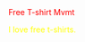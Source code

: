 <!DOCTYPE html>
<html>

<head>
<title> Free T Shirt Movement </title>
<style>
  p1 {
      color: red; 
      text-align: center;
}
  p2 {
    color: yellow;
    text-align: center
    }
    </style>
    </head>       
    
<body>
<p1> Free T-shirt Mvmt </p1>

<p2> I love free t-shirts. </p2>
</body>

</html>



